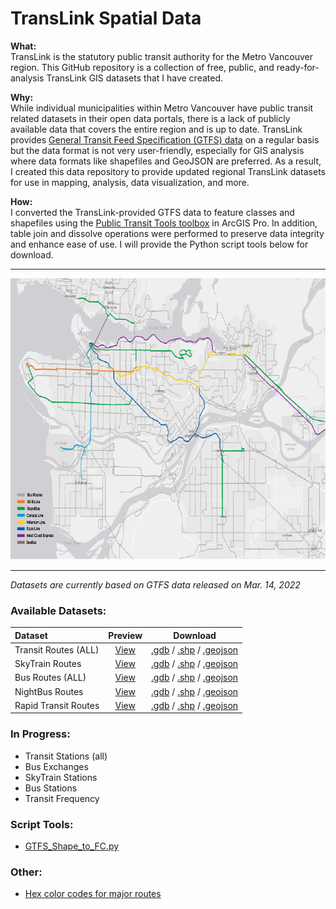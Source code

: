 # TransLink Spatial Data

<b>What:</b>   
TransLink is the statutory public transit authority for the Metro Vancouver region. This GitHub repository is a collection of free, public, and ready-for-analysis TransLink GIS datasets that I have created.

<b>Why:</b>  
While individual municipalities within Metro Vancouver have public transit related datasets in their open data portals, there is a lack of publicly available data that covers the entire region and is up to date. TransLink provides [General Transit Feed Specification (GTFS) data](https://developer.translink.ca/servicesgtfs/gtfsdata) on a regular basis but the data format is not very user-friendly, especially for GIS analysis where data formats like shapefiles and GeoJSON are preferred. As a result, I created this data repository to provide updated regional TransLink datasets for use in mapping, analysis, data visualization, and more.

<b>How:</b>  
I converted the TransLink-provided GTFS data to feature classes and shapefiles using the [Public Transit Tools toolbox](https://pro.arcgis.com/en/pro-app/latest/tool-reference/conversion/an-overview-of-the-transit-feed-gtfs-toolset.htm) in ArcGIS Pro. In addition, table join and dissolve operations were performed to preserve data integrity and enhance ease of use. I will provide the Python script tools below for download.
___________________________________________________________________________
<p align="center">
<img src="images/Transit_Routes.png" width="766" height="450">
</p>  

______________________________________________________________________________
*Datasets are currently based on GTFS data released on Mar. 14, 2022*

### Available Datasets:   

| Dataset | Preview | Download |   
| :------------- | :-------------: | :-------------: |  
| Transit Routes (ALL) | [View](https://github.com/ohenryu/TransLink-Spatial-Data/blob/main/datasets/Transit_Routes_ALL/Transit_Routes_ALL_GeoJSON/Transit_Routes_ALL.geojson) | [.gdb](https://downgit.github.io/#/home?url=https://github.com/ohenryu/TransLink-Spatial-Data/tree/main/datasets/Transit_Routes_ALL/Transit_Routes_ALL_Feature_Class) / [.shp](https://downgit.github.io/#/home?url=https://github.com/ohenryu/TransLink-Spatial-Data/tree/main/datasets/Transit_Routes_ALL/Transit_Routes_ALL_Shapefile) / [.geojson](https://downgit.github.io/#/home?url=https://github.com/ohenryu/TransLink-Spatial-Data/tree/main/datasets/Transit_Routes_ALL/Transit_Routes_ALL_GeoJSON)
| SkyTrain Routes | [View](https://github.com/ohenryu/TransLink-Spatial-Data/blob/main/datasets/SkyTrain_Routes/SkyTrain_Routes_GeoJSON/SkyTrain_Routes.geojson) | [.gdb](https://downgit.github.io/#/home?url=https://github.com/ohenryu/TransLink-Spatial-Data/tree/main/datasets/SkyTrain_Routes/SkyTrain_Routes_Feature_Class) / [.shp](https://downgit.github.io/#/home?url=https://github.com/ohenryu/TransLink-Spatial-Data/tree/main/datasets/SkyTrain_Routes/SkyTrain_Routes_Shapefile) / [.geojson](https://downgit.github.io/#/home?url=https://github.com/ohenryu/TransLink-Spatial-Data/tree/main/datasets/SkyTrain_Routes/SkyTrain_Routes_GeoJSON)
| Bus Routes (ALL) | [View](https://github.com/ohenryu/TransLink-Spatial-Data/blob/main/datasets/Bus_Routes/Bus_Routes_GeoJSON/Bus_Routes.geojson) | [.gdb](https://downgit.github.io/#/home?url=https://github.com/ohenryu/TransLink-Spatial-Data/tree/main/datasets/Bus_Routes/Bus_Routes_Feature_Class) / [.shp](https://downgit.github.io/#/home?url=https://github.com/ohenryu/TransLink-Spatial-Data/tree/main/datasets/Bus_Routes/Bus_Routes_Shapefile) / [.geojson](https://downgit.github.io/#/home?url=https://github.com/ohenryu/TransLink-Spatial-Data/tree/main/datasets/Bus_Routes/Bus_Routes_GeoJSON)
| NightBus Routes | [View](https://github.com/ohenryu/TransLink-Spatial-Data/blob/main/datasets/NightBus_Routes/NightBus_Routes_GeoJSON/NightBus_Routes.geojson) | [.gdb](https://downgit.github.io/#/home?url=https://github.com/ohenryu/TransLink-Spatial-Data/tree/main/datasets/NightBus_Routes/NightBus_Routes_Feature_Class) / [.shp](https://downgit.github.io/#/home?url=https://github.com/ohenryu/TransLink-Spatial-Data/tree/main/datasets/NightBus_Routes/NightBus_Routes_Shapefile) / [.geojson](https://downgit.github.io/#/home?url=https://github.com/ohenryu/TransLink-Spatial-Data/tree/main/datasets/NightBus_Routes/NightBus_Routes_GeoJSON)
| Rapid Transit Routes | [View](https://github.com/ohenryu/TransLink-Spatial-Data/blob/main/datasets/Rapid_Transit_Routes/Rapid_Transit_Routes_GeoJSON/Rapid_Transit_Routes.geojson) | [.gdb](https://downgit.github.io/#/home?url=https://github.com/ohenryu/TransLink-Spatial-Data/tree/main/datasets/Rapid_Transit_Routes/Rapid_Transit_Routes_Feature_Class) / [.shp](https://downgit.github.io/#/home?url=https://github.com/ohenryu/TransLink-Spatial-Data/tree/main/datasets/Rapid_Transit_Routes/Rapid_Transit_Routes_Shapefile) / [.geojson](https://downgit.github.io/#/home?url=https://github.com/ohenryu/TransLink-Spatial-Data/tree/main/datasets/Rapid_Transit_Routes/Rapid_Transit_Routes_GeoJSON)  

### In Progress:
* Transit Stations (all)  
* Bus Exchanges  
* SkyTrain Stations   
* Bus Stations  
* Transit Frequency  

### Script Tools:

* [GTFS_Shape_to_FC.py](script_tools/GTFS_Shape_to_FC.py)

### Other:
* [Hex color codes for major routes](other/route_colors.txt)
